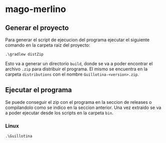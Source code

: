 # mago-merlino

## Generar el proyecto

Para generar el script de ejecucion del programa ejecutar el siguiente comando en la carpeta raiz del proyecto:
```shell
.\gradlew distZip
```
Esto va a generar un directorio `build`, donde se va a poder encontrar el archivo `.zip` para distribuir el programa. El mismo se encuentra en la carpeta `distributions` con el nombre `Guillotina-<version>.zip`.

## Ejecutar el programa

Se puede conseguir el zip con el programa en la seccion de releases o compilandolo como se indico en la seccion anterior. Una vez extraido se va a poder ejecutar desde los scripts en la carpeta `bin`.

### Linux

```shell
.\Guillotina
```